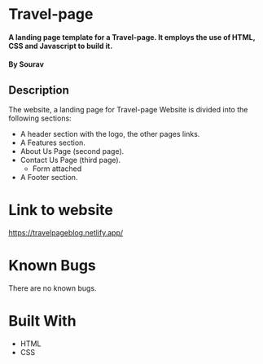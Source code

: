 # Travel-page

#### A landing page template for a Travel-page. It employs the use of HTML, CSS and Javascript to build it.

#### By **Sourav**

## Description
The website, a landing page for Travel-page Website is divided into the following sections:

* A header section with the logo, the other pages links.
* A Features section.
* About Us Page (second page).
* Contact Us Page (third page).
  - Form attached
* A Footer section.

# Link to website
https://travelpageblog.netlify.app/
# Known Bugs

There are no known bugs.

# Built With

* HTML
* CSS
